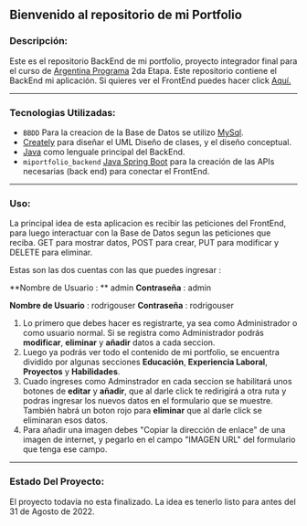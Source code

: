 ## Bienvenido al repositorio de mi Portfolio

### **Descripción:**

Este es el repositorio BackEnd de mi portfolio, proyecto integrador final para el curso de [Argentina Programa](https://www.argentina.gob.ar/produccion/transformacion-digital-y-economia-del-conocimiento/argentina-programa "Argentina Programa") 2da Etapa.
Este repositorio contiene el BackEnd mi aplicación.
Si quieres ver el FrontEnd puedes hacer click [Aquí.](https://github.com/RodrigoProgram22/portfolio-FrontEnd.git "Aquí")

---

### **Tecnologias Utilizadas:**

- `BBDD` Para la creacion de la Base de Datos se utilizo [MySql](https://www.mysql.com/ "MySql").
- [Creately](https://app.creately.com "Creately") para diseñar el UML Diseño de clases, y el diseño conceptual.
- [Java](https://www.java.com/es/ "Java") como lenguale principal del BackEnd.
- `miportfolio_backend` [Java Spring Boot](https://spring.io/projects/spring-boot "Java Spring Boot") para la creación de las APIs necesarias (back end) para conectar el FrontEnd.

---

### **Uso:**

La principal idea de esta aplicacion es recibir las peticiones del FrontEnd, para luego interactuar con la Base de Datos segun las peticiones que reciba. GET para mostrar datos, POST para crear, PUT para modificar y DELETE para eliminar.

Estas son las dos cuentas con las que puedes ingresar :

**Nombre de Usuario : ** admin
**Contraseña** : admin

**Nombre de Usuario** : rodrigouser
**Contraseña** : rodrigouser

1. Lo primero que debes hacer es registrarte, ya sea como Administrador o como usuario normal. Si se registra como Administrador podrás **modificar**, **eliminar** y **añadir** datos a cada seccion.
2. Luego ya podrás ver todo el contenido de mi portfolio, se encuentra dividido por algunas secciones **Educación**, **Experiencia Laboral**, **Proyectos** y **Habilidades**.
3. Cuado ingreses como Adminstrador en cada seccion se habilitará unos botones de **editar** y **añadir**, que al darle click te redirigirá a otra ruta y podras ingresar los nuevos datos en el formulario que se muestre. También habrá un boton rojo para **eliminar** que al darle click se eliminaran esos datos.
4. Para añadir una imagen debes "Copiar la dirección de enlace" de una imagen de internet, y pegarlo en el campo "IMAGEN URL" del formulario que tenga ese campo.

---

### **Estado Del Proyecto:**

El proyecto todavía no esta finalizado. La idea es tenerlo listo para antes del 31 de Agosto de 2022.
